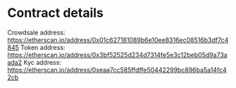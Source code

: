 # Contract details

Crowdsale address: https://etherscan.io/address/0x01c627181089b6e10ee8316ec08516b3df7c4845
Token address: https://etherscan.io/address/0x3bf52525d234d7314fe5e3c12beb05d9a73aada2
Kyc address: https://etherscan.io/address/0xeaa7cc585ffdffe50442299bc896ba5a14fc42cb
